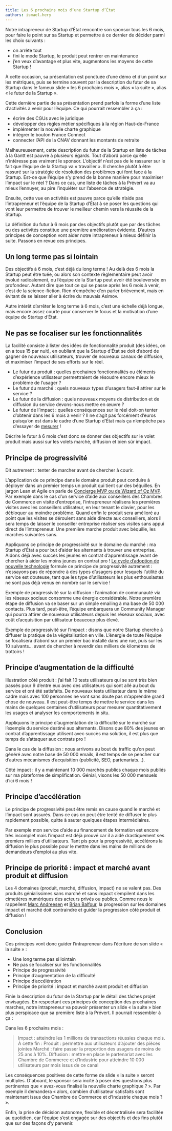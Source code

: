 ```yaml
---
title: Les 6 prochains mois d’une Startup d’État
authors: ismael.hery
---
```


Notre intrapreneur de Startup d’État rencontre son sponsor tous les 6 mois, pour faire le point sur sa Startup et permettre à ce dernier de décider parmi les choix suivants :
* on arrête tout
* fini le mode Startup, le produit peut rentrer en maintenance
* j’en veux d’avantage et plus vite, augmentons les moyens de cette Startup !

À cette occasion, sa présentation est ponctuée d’une démo et d’un point sur les métriques, puis se termine souvent par la description du futur de sa Startup dans le fameux slide « les 6 prochains mois », alias « la suite », alias « le futur de la Startup ».

Cette dernière partie de sa présentation prend parfois la forme d’une liste d’activités à venir pour l’équipe. Ce qui pourrait ressembler à ça :
* écrire des CGUs avec le juridique
* développer des règles métier spécifiques à la région Haut-de-France
* implémenter la nouvelle charte graphique
* intégrer le bouton France Connect
* connecter l’API de la CNAV donnant les montants de retraite

Malheureusement, cette description du futur de la Startup en liste de tâches à la Gantt est pauvre à plusieurs égards. Tout d’abord parce qu’elle n’intéresse pas vraiment le sponsor. L’objectif n’est pas de le rassurer sur le fait que l’équipe de la Startup va « travailler ». Il cherche plutôt à être rassuré sur la stratégie de résolution des problèmes qui font face à la Startup. Est-ce que l’équipe s’y prend de la bonne manière pour maximiser l’impact sur le réel ? Dans ce cas, une liste de tâches à la Prévert va au mieux l’ennuyer, au pire l’inquiéter sur l’absence de stratégie.

Ensuite, cette vue en activités est pauvre parce qu’elle n’aide pas l’intrapreneur et l’équipe de la Startup d’État à se poser les questions qui vont leur permettre de trouver le meilleur chemin vers la réussite de la Startup.

La définition du futur à 6 mois par des objectifs plutôt que par des tâches ou des activités constitue une première amélioration évidente. D’autres principes de conception vont aider notre intrapreneur à mieux définir la suite. Passons en revue ces principes.

<!--more-->

## Un long terme pas si lointain

Des objectifs à 6 mois, c’est déjà du long terme ! Au delà des 6 mois la Startup peut être tuée, ou alors son contexte règlementaire peut avoir évolué radicalement, ou l’équipe de la Startup peut avoir été bouleversée en profondeur. Autant dire que tout ce qui se passe après les 6 mois à venir, c’est de la science-fiction. Rien n’empêche d’en parler brièvement, mais en évitant de se laisser aller à écrire du mauvais Asimov.

Autre intérêt d’arrêter le long terme à 6 mois, c’est une échelle déjà longue, mais encore assez courte pour conserver le focus et la motivation d’une équipe de Startup d’État.

## Ne pas se focaliser sur les fonctionnalités
La facilité consiste à lister des idées de fonctionnalité produit (des idées, on en a tous 15 par nuit), en oubliant que la Startup d’État se doit d’abord de gagner de nouveaux utilisateurs, trouver de nouveaux canaux de diffusion, et maximiser l’impact de ses efforts sur le réel.

* Le futur du produit : quelles prochaines fonctionnalités ou éléments d’expérience utilisateur permettraient de résoudre encore mieux le problème de l’usager ?
* Le futur du marché : quels nouveaux types d’usagers faut-il attirer sur le service ?
* Le futur de la diffusion : quels nouveaux moyens de distribution et de diffusion du service devons-nous mettre en œuvre ?
* Le futur de l’impact : quelles conséquences sur le réel doit-on tenter d’obtenir dans les 6 mois à venir ? Il ne s’agit pas forcément d’euros puisqu’on est dans le cadre d’une Startup d’État mais ça n’empêche pas d’essayer de [mesurer](/2017/03/24/no-more-digital-bullshit-please.html) !

Décrire le futur à 6 mois c’est donc se donner des objectifs sur le volet produit mais aussi sur les volets marché, diffusion et bien sûr impact.

## Principe de progressivité

Dit autrement : tenter de marcher avant de chercher à courir.

L’application de ce principe dans le domaine produit peut conduire à déployer dans un premier temps un produit qui tient sur des béquilles. En jargon Lean et Agile on parle de [Concierge MVP ou de Wizard of Oz MVP](https://www.allencheng.com/concierge-mvp/#The_Wizard_of_Oz_MVP). Par exemple dans le cas d’un service d’aide aux conseillers des Chambres de Commerce en visite d’entreprise, l’intrapreneur réalisera les premières visites avec les conseillers utilisateur, en leur tenant le clavier, pour les débloquer au moindre problème. Quand enfin le produit sera amélioré au point que les visites se déroulent sans aide directe aux conseillers, alors il sera temps de laisser le conseiller entreprise réaliser ses visites sans appui direct de l’intrapreneur. Une première marche produit avec béquille, les marches suivantes sans.

Appliquons ce principe de progressivité sur le domaine du marché : ma Startup d’État a pour but d’aider les alternants à trouver une entreprise. Aidons déjà avec succès les jeunes en contrat d’apprentissage avant de chercher à aider les moins jeunes en contrat pro ! [Le cycle d’adoption de nouvelle technologie](https://en.wikipedia.org/wiki/Technology_adoption_life_cycle) formule ce principe de progressivité autrement : n’essayons pas de répondre à des types d’usagers pour lesquels l’utilité du service est douteuse, tant que les type d’utilisateurs les plus enthousiastes ne sont pas déjà venus en nombre sur le service !

Exemple de progressivité sur la diffusion : l’animation de communauté via les réseaux sociaux consomme une énergie considérable. Notre première étape de diffusion va se baser sur un simple emailing à ma base de 50 000 contacts. Plus tard, peut-être, l’équipe embarquera un Community Manager qui pourra attirer de nouveaux utilisateurs depuis les réseaux sociaux, avec coût d’acquisition par utilisateur beaucoup plus élevé.

Exemple de progressivité sur l’impact : disons que notre Startup cherche à diffuser la pratique de la végétalisation en ville. L’énergie de toute l’équipe se focalisera d’abord sur un premier bac installé dans une rue, puis sur les 10 suivants… avant de chercher à reverdir des milliers de kilomètres de trottoirs !


## Principe d’augmentation de la difficulté
Illustration côté produit : j’ai fait 10 tests utilisateurs qui se sont très bien passés pour 9 d’entre eux avec des utilisateurs qui sont allé au bout du service et ont été satisfaits. De nouveaux tests utilisateur dans le même cadre mais avec 100 personnes ne vont sans doute pas m’apprendre grand chose de nouveau. Il est peut-être temps de mettre le service dans les mains de quelques centaines d’utilisateurs pour mesurer quantitativement les usages et analyser les comportements in situ.

Appliquons le principe d’augmentation de la difficulté sur le marché sur l’exemple du service destiné aux alternants. Disons que 80% des jeunes en contrat d’apprentissage utilisent avec succès ma solution, il est plus que temps de s’attaquer aux contrats pro !

Dans le cas de la diffusion : nous arrivons au bout du traffic qu’on peut généré avec notre base de 50 000 emails, il est temps de se pencher sur d’autres mécanismes d’acquisition (publicité, SEO, partenariats…).

Côté impact : il y a maintenant 10 000 marchés publics chaque mois publiés sur ma plateforme de simplification. Génial, visons les 50 000 mensuels d’ici 6 mois !

## Principe d’accélération
Le principe de progressivité peut être remis en cause quand le marché et l’impact sont assurés. Dans ce cas on peut être tenté de diffuser le plus rapidement possible, quitte à sauter quelques étapes intermédiaires.

Par exemple mon service d’aide au financement de formation est encore très incomplet mais l’impact est déjà prouvé car il a aidé drastiquement ses premiers milliers d’utilisateurs. Tant pis pour la progressivité, accélérons la diffusion le plus possible pour le mettre dans les mains de millions de demandeurs d’emploi au plus vite.

## Principe de priorité : impact et marché avant produit et diffusion
Les 4 domaines (produit, marché, diffusion, impact) ne se valent pas. Des produits génialissimes sans marché et sans impact s’empilent dans les cimetières numériques des acteurs privés ou publics. Comme nous le rappellent [Marc Andreesen](http://pmarchive.com/guide_to_startups_part4.html) et [Brian Balfour](http://www.priceintelligently.com/blog/brian-balfour-saas-product-market-fit-is-wrong), la progression sur les domaines impact et marché doit contraindre et guider la progression côté produit et diffusion !

## Conclusion
Ces principes vont donc guider l’intrapreneur dans l’écriture de son slide « la suite » :
* Une long terme pas si lointain
* Ne pas se focaliser sur les fonctionnalités
* Principe de progressivité
* Principe d’augmentation de la difficulté
* Principe d’accélération
* Principe de priorité : impact et marché avant produit et diffusion

Finie la description du futur de la Startup par le détail des tâches projet envisagées. En respectant ces principes de conception des prochaines marches, notre intrapreneur va pouvoir présenter un slide « la suite » bien plus perspicace que sa première liste à la Prévert. Il pourrait ressembler à ça :

Dans les 6 prochains mois :
> Impact : atteindre les 1 millions de transactions réussies chaque mois. À cette fin :
> Produit : permettre aux utilisateurs d’ajouter des pièces jointes
> Marché : faire passer la proportion des usagers de moins de 25 ans à 10%.
> Diffusion : mettre en place le partenariat avec les Chambre de Commerce et d’Industrie pour atteindre 10 000 utilisateurs par mois issus de ce canal

Les conséquences positives de cette forme de slide « la suite » seront multiples. D'aboard, le sponsor sera incité à poser des questions plus pertinentes que « avez-vous finalisé la nouvelle charte graphique ? ». Par exemple il demandera « alors, combien d’utilisateur satisfaits sont maintenant issus des Chambre de Commerce et d’Industrie chaque mois ? ».

Enfin, la prise de décision autonome, flexible et décentralisée sera facilitée au quotidien, car l’équipe s’est engagée sur des objectifs et des fins plutôt que sur des façons d’y parvenir.

